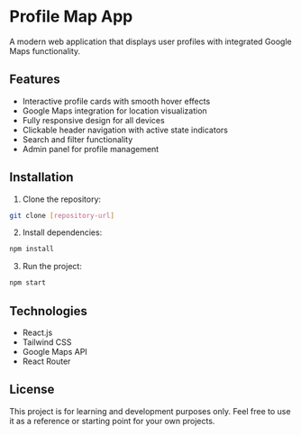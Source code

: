 # Profile Map App

A modern web application that displays user profiles with integrated Google Maps functionality.

## Features

- Interactive profile cards with smooth hover effects
- Google Maps integration for location visualization
- Fully responsive design for all devices
- Clickable header navigation with active state indicators
- Search and filter functionality
- Admin panel for profile management

## Installation

1. Clone the repository:
```bash
git clone [repository-url]
```

2. Install dependencies:
```bash
npm install
```

3. Run the project:
```bash
npm start
```

## Technologies

- React.js
- Tailwind CSS
- Google Maps API
- React Router

## License

This project is for learning and development purposes only. Feel free to use it as a reference or starting point for your own projects.
